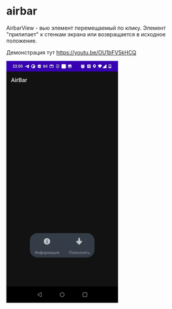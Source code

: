 # airbar
AirbarView - вью элемент перемещаемый по клику.
Элемент "прилипает" к стенкам экрана или возвращается в исходное положение.

Демонстрация тут https://youtu.be/OU1bFV5kHCQ

<img src="https://github.com/AKurtukov/airbar/blob/main/screen/photo.jpg" width="295" height="640">
